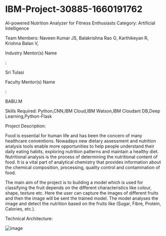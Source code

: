 # IBM-Project-30885-1660191762
AI-powered Nutrition Analyzer for Fitness Enthusiasts
Category: Artificial Intelligence

Team Members:
Naveen Kumar JS,
Balakrishna Rao G,
Karthikeyan R,
Krishna Balan V,

Industry Mentor(s) Name

:

Sri Tulasi

Faculty Mentor(s) Name

:

BABU.M

Skills Required:
Python,CNN,IBM Cloud,IBM Watson,IBM Cloudant DB,Deep Learning,Python-Flask

Project Description:

Food is essential for human life and has been the concern of many healthcare conventions. 
Nowadays new dietary assessment and nutrition analysis tools enable more opportunities to 
help people understand their daily eating habits, exploring nutrition patterns and maintain 
a healthy diet. Nutritional analysis is the process of determining the nutritional content of 
food. It is a vital part of analytical chemistry that provides information about the chemical 
composition, processing, quality control and contamination of food.

The main aim of the project is to building a model which is used for classifying the fruit 
depends on the different characteristics like colour, shape, texture etc. Here the user can 
capture the images of different fruits and then the image will be sent the trained model. 
The model analyses the image and detect the nutrition based on the fruits like (Sugar, Fibre, 
Protein, Calories, etc.).

Technical Architecture:

![image](https://user-images.githubusercontent.com/113510074/203548847-e9e3540c-5e0e-4178-9fba-af46a4e55918.png)


